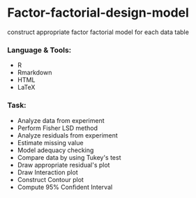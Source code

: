 # Factor-factorial-design-model
construct appropriate factor factorial model for each data table 

### Language & Tools:

  + R
  + Rmarkdown
  + HTML
  + LaTeX
  
### Task:

  + Analyze data from experiment 
  + Perform Fisher LSD method
  + Analyze residuals from experiment 
  + Estimate missing value
  + Model adequacy checking
  + Compare data by using Tukey's test
  + Draw appropriate residual's plot 
  + Draw Interaction plot
  + Construct Contour plot
  + Compute 95% Confident Interval 
  
  